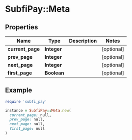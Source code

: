 # SubfiPay::Meta

## Properties

| Name | Type | Description | Notes |
| ---- | ---- | ----------- | ----- |
| **current_page** | **Integer** |  | [optional] |
| **prev_page** | **Integer** |  | [optional] |
| **next_page** | **Integer** |  | [optional] |
| **first_page** | **Boolean** |  | [optional] |

## Example

```ruby
require 'subfi_pay'

instance = SubfiPay::Meta.new(
  current_page: null,
  prev_page: null,
  next_page: null,
  first_page: null
)
```

